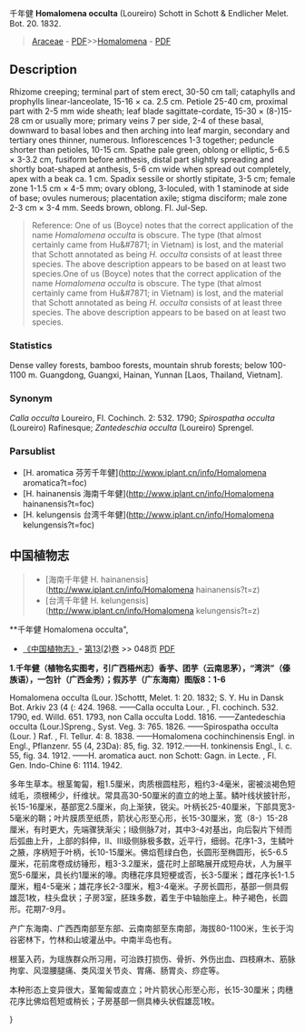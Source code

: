 千年健 **Homalomena occulta** (Loureiro) Schott in Schott & Endlicher Melet. Bot. 20. 1832.

> [Araceae](http://www.iplant.cn/info/Araceae?t=foc) - [PDF](http://www.iplant.cn/foc/pdf/Araceae.pdf)>>[Homalomena](http://www.iplant.cn/info/Homalomena?t=foc) - [PDF](http://www.iplant.cn/foc/pdf/Homalomena.pdf)

## Description

Rhizome creeping; terminal part of stem erect, 30-50 cm tall; cataphylls and prophylls linear-lanceolate, 15-16 × ca. 2.5 cm. Petiole 25-40 cm, proximal part with 2-5 mm wide sheath; leaf blade sagittate-cordate, 15-30 × (8-)15-28 cm or usually more; primary veins 7 per side, 2-4 of these basal, downward to basal lobes and then arching into leaf margin, secondary and tertiary ones thinner, numerous. Inflorescences 1-3 together; peduncle shorter than petioles, 10-15 cm. Spathe pale green, oblong or elliptic, 5-6.5 × 3-3.2 cm, fusiform before anthesis, distal part slightly spreading and shortly boat-shaped at anthesis, 5-6 cm wide when spread out completely, apex with a beak ca. 1 cm. Spadix sessile or shortly stipitate, 3-5 cm; female zone 1-1.5 cm × 4-5 mm; ovary oblong, 3-loculed, with 1 staminode at side of base; ovules numerous; placentation axile; stigma disciform; male zone 2-3 cm × 3-4 mm. Seeds brown, oblong. Fl. Jul-Sep.

> Reference: 
> One of us (Boyce) notes that the correct application of the name *Homalomena occulta* is obscure. The type (that almost certainly came from Hu&amp;#7871; in Vietnam) is lost, and the material that Schott annotated as being *H. occulta* consists of at least three species. The above description appears to be based on at least two species.One of us (Boyce) notes that the correct application of the name *Homalomena occulta* is obscure. The type (that almost certainly came from Hu&amp;#7871; in Vietnam) is lost, and the material that Schott annotated as being *H. occulta* consists of at least three species. The above description appears to be based on at least two species.

### Statistics
Dense valley forests, bamboo forests, mountain shrub forests; below 100-1100 m. Guangdong, Guangxi, Hainan, Yunnan [Laos, Thailand, Vietnam].

### Synonym
*Calla occulta* Loureiro, Fl. Cochinch. 2: 532. 1790; *Spirospatha occulta* (Loureiro) Rafinesque; *Zantedeschia occulta* (Loureiro) Sprengel.

### Parsublist

* [H.  aromatica  芬芳千年健](http://www.iplant.cn/info/Homalomena aromatica?t=foc)
* [H.  hainanensis  海南千年健](http://www.iplant.cn/info/Homalomena hainanensis?t=foc)
* [H.  kelungensis  台湾千年健](http://www.iplant.cn/info/Homalomena kelungensis?t=foc)

## 中国植物志

> * [海南千年健  H.  hainanensis](http://www.iplant.cn/info/Homalomena hainanensis?t=z)
> * [台湾千年健  H.  kelungensis](http://www.iplant.cn/info/Homalomena kelungensis?t=z)

**千年健 Homalomena occulta",

* [《中国植物志》](http://www.iplant.cn/frps)- [第13(2)卷](http://www.iplant.cn/frps/vol/13(2)) >> 048页 [PDF](http://www.iplant.cn/frps/pdf/13(2)/048.pdf)

**1.千年健（植物名实图考，引广西梧州志）香芋、团芋（云南思茅），“湾洪”（傣族语），一包针（广西金秀）；假苏芋（广东海南）图版8：1-6**

Homalomena occulta (Lour. )Schottt, Melet. 1: 20. 1832; S. Y. Hu in Dansk Bot. Arkiv 23 (4 (: 424. 1968. ——Calla occulta Lour. , Fl. cochinch. 532. 1790, ed. Willd. 651. 1793, non Calla occulta Lodd. 1816. ——Zantedeschia occulta (Lour.)Spreng., Syst. Veg. 3: 765. 1826. ——Spirospatha occulta (Lour. ) Raf. , Fl. Tellur. 4: 8. 1838. ——Homalomena cochinchinensis Engl. in Engl., Pflanzenr. 55 (4, 23Da): 85, fig. 32. 1912.——H. tonkinensis Engl., l. c. 55, fig. 34. 1912. ——H. aromatica auct. non Schott: Gagn. in Lecte. , Fl. Gen. Indo-Chine 6: 1114. 1942.

多年生草本。根茎匍匐，粗1.5厘米，肉质根圆柱形，粗约3-4毫米，密被淡褐色短绒毛，须根稀少，纤维状。常具高30-50厘米的直立的地上茎。鳞叶线状披针形，长15-16厘米，基部宽2.5厘米，向上渐狭，锐尖。叶柄长25-40厘米，下部具宽3-5毫米的鞘；叶片膜质至纸质，箭状心形至心形，长15-30厘米，宽（8-）15-28厘米，有时更大，先端骤狭渐尖；I级侧脉7对，其中3-4对基出，向后裂片下倾而后弧曲上升，上部的斜伸，II、III级侧脉极多数，近平行，细弱。花序1-3，生鳞叶之腋，序柄短于叶柄，长10-15厘米。佛焰苞绿白色，长圆形至椭圆形，长5-6.5厘米，花前席卷成纺锤形，粗3-3.2厘米，盛花时上部略展开成短舟状，人为展平宽5-6厘米，具长约1厘米的喙。肉穗花序具短梗或否，长3-5厘米；雌花序长1-1.5厘米，粗4-5毫米；雄花序长2-3厘米，粗3-4毫米。子房长圆形，基部一侧具假雄蕊1枚，柱头盘状；子房3室，胚珠多数，着生于中轴胎座上。种子褐色，长圆形。花期7-9月。

产广东海南、广西西南部至东部、云南南部至东南部，海拔80-1100米，生长于沟谷密林下，竹林和山坡灌丛中。中南半岛也有。

根茎入药，为瑶族群众所习用，可治跌打损伤、骨折、外伤出血、四枝麻木、筋脉拘挛、风湿腰腿痛、类风湿关节炎、胃痛、肠胃炎、痧症等。

本种形态上变异很大，茎匍匐或直立；叶片箭状心形至心形，长15-30厘米；肉穗花序比佛焰苞短或稍长；子房基部一侧具棒头状假雄蕊1枚。

}